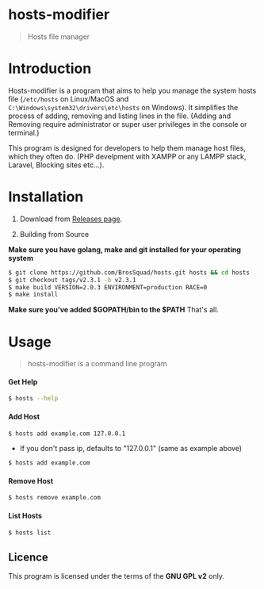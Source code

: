 # hosts-modifier
> Hosts file manager

# Introduction

Hosts-modifier is a program that aims to help you manage the system hosts file (```/etc/hosts``` on Linux/MacOS and ```C:\Windows\system32\drivers\etc\hosts``` on Windows).
It simplifies the process of adding, removing and listing lines in the file.
(Adding and Removing require administrator or super user privileges in the console or terminal.)

This program is designed for developers to help them manage host files, which they often do. (PHP develpment with XAMPP or any LAMPP stack, Laravel, Blocking sites etc...).

# Installation

1. Download from [Releases page](https://github.com/BrosSquad/hosts/releases/tag/v2.3.1).


2. Building from Source

**Make sure you have golang, make and git installed for your operating system**

```sh
$ git clone https://github.com/BrosSquad/hosts.git hosts && cd hosts
$ git checkout tags/v2.3.1 -b v2.3.1
$ make build VERSION=2.0.3 ENVIRONMENT=production RACE=0
$ make install
```

**Make sure you've added $GOPATH/bin to the $PATH**
That's all.

# Usage

> hosts-modifier is a command line program


#### Get Help

```sh
$ hosts --help
```

#### Add Host

```sh
$ hosts add example.com 127.0.0.1
```

- If you don't pass ip, defaults to "127.0.0.1" (same as example above)

```sh
$ hosts add example.com
```

#### Remove Host

```sh
$ hosts remove example.com
```

#### List Hosts

```sh
$ hosts list
```

## Licence

This program is licensed under the terms of the **GNU GPL v2** only.
